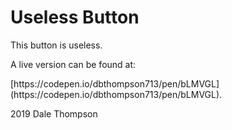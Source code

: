 # Useless Button

<p>This button is useless.</p>

<p>A live version can be found at:</p>
  [https://codepen.io/dbthompson713/pen/bLMVGL](https://codepen.io/dbthompson713/pen/bLMVGL).

2019 Dale Thompson
